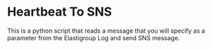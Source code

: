 # Heartbeat To SNS

This is a python script that reads a message that you will specify as a parameter from the Elastigroup Log and send SNS message. 

